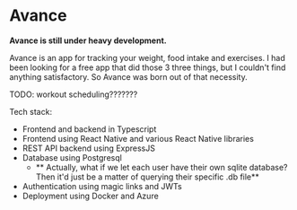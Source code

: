 # Avance

**Avance is still under heavy development.**

Avance is an app for tracking your weight, food intake and exercises.
I had been looking for a free app that did those 3 three things, but I couldn't find anything satisfactory.
So Avance was born out of that necessity.

TODO: workout scheduling???????

Tech stack:
- Frontend and backend in Typescript
- Frontend using React Native and various React Native libraries
- REST API backend using ExpressJS
- Database using Postgresql
    - ** Actually, what if we let each user have their own sqlite database? Then it'd just be a matter of querying their specific .db file**
- Authentication using magic links and JWTs
- Deployment using Docker and Azure